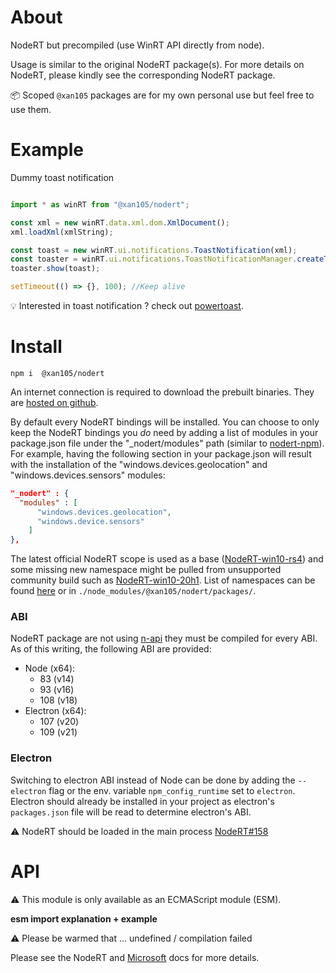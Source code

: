 About
=====

NodeRT but precompiled (use WinRT API directly from node).

Usage is similar to the original NodeRT package(s).
For more details on NodeRT, please kindly see the corresponding NodeRT package.

📦 Scoped `@xan105` packages are for my own personal use but feel free to use them.

Example
=======

Dummy toast notification

```js

import * as winRT from "@xan105/nodert";

const xml = new winRT.data.xml.dom.XmlDocument();
xml.loadXml(xmlString);

const toast = new winRT.ui.notifications.ToastNotification(xml);
const toaster = winRT.ui.notifications.ToastNotificationManager.createToastNotifier(appID);
toaster.show(toast);

setTimeout(() => {}, 100); //Keep alive
```

💡 Interested in toast notification ? check out [powertoast](https://www.npmjs.com/package/powertoast).

Install
=======

```
npm i  @xan105/nodert
```

An internet connection is required to download the prebuilt binaries. They are [hosted on github]().

By default every NodeRT bindings will be installed.
You can choose to only keep the NodeRT bindings you _do_ need by adding a list of modules in your package.json file under the "_nodert/modules" path (similar to [nodert-npm](https://github.com/NodeRT/nodert-npm)).
For example, having the following section in your package.json will result with the installation of the "windows.devices.geolocation" and "windows.devices.sensors" modules:

```json
"_nodert" : {
  "modules" : [
	  "windows.devices.geolocation",
	  "windows.device.sensors"
	]
},
```

The latest official NodeRT scope is used as a base ([NodeRT-win10-rs4]()) and some missing new namespace might be pulled from unsupported community build such as [NodeRT-win10-20h1]().
List of namespaces can be found [here]() or in `./node_modules/@xan105/nodert/packages/`.

### ABI

NodeRT package are not using [n-api](https://nodejs.org/api/n-api.html#node-api) they must be compiled for every ABI.
As of this writing, the following ABI are provided:

+ Node (x64): 
  - 83 (v14)
  - 93 (v16)
  - 108 (v18)
+ Electron (x64): 
  - 107 (v20)
  - 109 (v21)

### Electron

Switching to electron ABI instead of Node can be done by adding the `--electron` flag or the env. variable `npm_config_runtime` set to `electron`.
Electron should already be installed in your project as electron's `packages.json` file will be read to determine electron's ABI.

⚠️ NodeRT should be loaded in the main process [NodeRT#158](https://github.com/NodeRT/NodeRT/issues/158)

API
===

⚠️  This module is only available as an ECMAScript module (ESM).


**esm import explanation + example**

⚠️ Please be warmed that ... undefined / compilation failed

Please see the NodeRT and [Microsoft]() docs for more details.